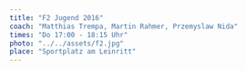 ```yaml
---
title: "F2 Jugend 2016"
coach: "Matthias Trempa, Martin Rahmer, Przemyslaw Nida"
times: "Do 17:00 - 18:15 Uhr"
photo: "../../assets/f2.jpg"
place: "Sportplatz am Leinritt"
---
```

